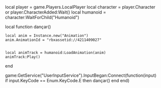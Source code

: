 local player = game.Players.LocalPlayer
local character = player.Character or player.CharacterAdded:Wait()
local humanoid = character:WaitForChild("Humanoid")


local function dançar()
    
    local anim = Instance.new("Animation")
    anim.AnimationId = "rbxassetid://4211409027"  
    
    
    local animTrack = humanoid:LoadAnimation(anim)
    animTrack:Play()
end


game:GetService("UserInputService").InputBegan:Connect(function(input)
    if input.KeyCode == Enum.KeyCode.E then
        dançar()
    end
end)
